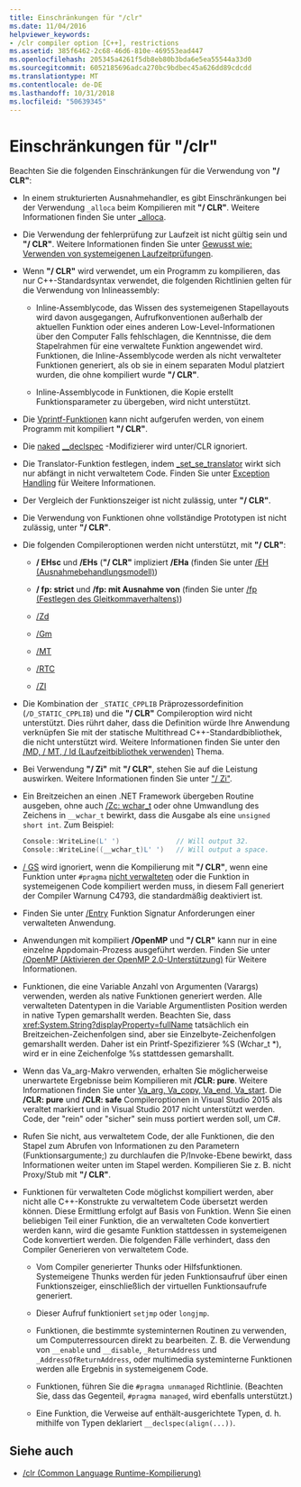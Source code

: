 ```yaml
---
title: Einschränkungen für "/clr"
ms.date: 11/04/2016
helpviewer_keywords:
- /clr compiler option [C++], restrictions
ms.assetid: 385f6462-2c68-46d6-810e-469553ead447
ms.openlocfilehash: 205345a4261f5db8eb80b3bda6e5ea55544a33d0
ms.sourcegitcommit: 6052185696adca270bc9bdbec45a626dd89cdcdd
ms.translationtype: MT
ms.contentlocale: de-DE
ms.lasthandoff: 10/31/2018
ms.locfileid: "50639345"
---
```

# <a name="clr-restrictions"></a>Einschränkungen für "/clr"

Beachten Sie die folgenden Einschränkungen für die Verwendung von **"/ CLR"**:

- In einem strukturierten Ausnahmehandler, es gibt Einschränkungen bei der Verwendung `_alloca` beim Kompilieren mit **"/ CLR"**. Weitere Informationen finden Sie unter [_alloca](../../c-runtime-library/reference/alloca.md).

- Die Verwendung der fehlerprüfung zur Laufzeit ist nicht gültig sein und **"/ CLR"**. Weitere Informationen finden Sie unter [Gewusst wie: Verwenden von systemeigenen Laufzeitprüfungen](/visualstudio/debugger/how-to-use-native-run-time-checks).

- Wenn **"/ CLR"** wird verwendet, um ein Programm zu kompilieren, das nur C++-Standardsyntax verwendet, die folgenden Richtlinien gelten für die Verwendung von Inlineassembly:

  - Inline-Assemblycode, das Wissen des systemeigenen Stapellayouts wird davon ausgegangen, Aufrufkonventionen außerhalb der aktuellen Funktion oder eines anderen Low-Level-Informationen über den Computer Falls fehlschlagen, die Kenntnisse, die dem Stapelrahmen für eine verwaltete Funktion angewendet wird. Funktionen, die Inline-Assemblycode werden als nicht verwalteter Funktionen generiert, als ob sie in einem separaten Modul platziert wurden, die ohne kompiliert wurde **"/ CLR"**.

  - Inline-Assemblycode in Funktionen, die Kopie erstellt Funktionsparameter zu übergeben, wird nicht unterstützt.

- Die [Vprintf-Funktionen](../../c-runtime-library/vprintf-functions.md) kann nicht aufgerufen werden, von einem Programm mit kompiliert **"/ CLR"**.

- Die [naked](../../cpp/naked-cpp.md) [__declspec](../../cpp/declspec.md) -Modifizierer wird unter/CLR ignoriert.

- Die Translator-Funktion festlegen, indem [_set_se_translator](../../c-runtime-library/reference/set-se-translator.md) wirkt sich nur abfängt in nicht verwaltetem Code. Finden Sie unter [Exception Handling](../../windows/exception-handling-cpp-component-extensions.md) für Weitere Informationen.

- Der Vergleich der Funktionszeiger ist nicht zulässig, unter **"/ CLR"**.

- Die Verwendung von Funktionen ohne vollständige Prototypen ist nicht zulässig, unter **"/ CLR"**.

- Die folgenden Compileroptionen werden nicht unterstützt, mit **"/ CLR"**:

  - **/ EHsc** und **/EHs** (**"/ CLR"** impliziert **/EHa** (finden Sie unter [/EH (Ausnahmebehandlungsmodell)](../../build/reference/eh-exception-handling-model.md))

  - **/ fp: strict** und **/fp: mit Ausnahme von** (finden Sie unter [/fp (Festlegen des Gleitkommaverhaltens)](../../build/reference/fp-specify-floating-point-behavior.md))

  - [/Zd](../../build/reference/z7-zi-zi-debug-information-format.md)

  - [/Gm](../../build/reference/gm-enable-minimal-rebuild.md)

  - [/MT](../../build/reference/md-mt-ld-use-run-time-library.md)

  - [/RTC](../../build/reference/rtc-run-time-error-checks.md)

  - [/ZI](../../build/reference/z7-zi-zi-debug-information-format.md)

- Die Kombination der `_STATIC_CPPLIB` Präprozessordefinition (`/D_STATIC_CPPLIB`) und die **"/ CLR"** Compileroption wird nicht unterstützt. Dies rührt daher, dass die Definition würde Ihre Anwendung verknüpfen Sie mit der statische Multithread C++-Standardbibliothek, die nicht unterstützt wird. Weitere Informationen finden Sie unter den [/MD, / MT, / ld (Laufzeitbibliothek verwenden)](../../build/reference/md-mt-ld-use-run-time-library.md) Thema.

- Bei Verwendung **"/ Zi"** mit **"/ CLR"**, stehen Sie auf die Leistung auswirken. Weitere Informationen finden Sie unter ["/ Zi"](../../build/reference/z7-zi-zi-debug-information-format.md).

- Ein Breitzeichen an einen .NET Framework übergeben Routine ausgeben, ohne auch [/Zc: wchar_t](../../build/reference/zc-wchar-t-wchar-t-is-native-type.md) oder ohne Umwandlung des Zeichens in `__wchar_t` bewirkt, dass die Ausgabe als eine `unsigned short int`. Zum Beispiel:

    ```cpp
    Console::WriteLine(L' ')              // Will output 32.
    Console::WriteLine((__wchar_t)L' ')   // Will output a space.
    ```

- [/ GS](../../build/reference/gs-buffer-security-check.md) wird ignoriert, wenn die Kompilierung mit **"/ CLR"**, wenn eine Funktion unter `#pragma` [nicht verwalteten](../../preprocessor/managed-unmanaged.md) oder die Funktion in systemeigenen Code kompiliert werden muss, in diesem Fall generiert der Compiler Warnung C4793, die standardmäßig deaktiviert ist.

- Finden Sie unter [/Entry](../../build/reference/entry-entry-point-symbol.md) Funktion Signatur Anforderungen einer verwalteten Anwendung.

- Anwendungen mit kompiliert **/OpenMP** und **"/ CLR"** kann nur in eine einzelne Appdomain-Prozess ausgeführt werden.  Finden Sie unter [/OpenMP (Aktivieren der OpenMP 2.0-Unterstützung)](../../build/reference/openmp-enable-openmp-2-0-support.md) für Weitere Informationen.

- Funktionen, die eine Variable Anzahl von Argumenten (Varargs) verwenden, werden als native Funktionen generiert werden. Alle verwalteten Datentypen in die Variable Argumentlisten Position werden in native Typen gemarshallt werden. Beachten Sie, dass <xref:System.String?displayProperty=fullName> tatsächlich ein Breitzeichen-Zeichenfolgen sind, aber sie Einzelbyte-Zeichenfolgen gemarshallt werden. Daher ist ein Printf-Spezifizierer %S (Wchar_t *), wird er in eine Zeichenfolge %s stattdessen gemarshallt.

- Wenn das Va_arg-Makro verwenden, erhalten Sie möglicherweise unerwartete Ergebnisse beim Kompilieren mit **/CLR: pure**. Weitere Informationen finden Sie unter [Va_arg, Va_copy, Va_end, Va_start](../../c-runtime-library/reference/va-arg-va-copy-va-end-va-start.md). Die **/CLR: pure** und **/CLR: safe** Compileroptionen in Visual Studio 2015 als veraltet markiert und in Visual Studio 2017 nicht unterstützt werden. Code, der "rein" oder "sicher" sein muss portiert werden soll, um C#.

- Rufen Sie nicht, aus verwaltetem Code, der alle Funktionen, die den Stapel zum Abrufen von Informationen zu den Parametern (Funktionsargumente;) zu durchlaufen die P/Invoke-Ebene bewirkt, dass Informationen weiter unten im Stapel werden.  Kompilieren Sie z. B. nicht Proxy/Stub mit **"/ CLR"**.

- Funktionen für verwalteten Code möglichst kompiliert werden, aber nicht alle C++-Konstrukte zu verwaltetem Code übersetzt werden können.  Diese Ermittlung erfolgt auf Basis von Funktion. Wenn Sie einen beliebigen Teil einer Funktion, die an verwalteten Code konvertiert werden kann, wird die gesamte Funktion stattdessen in systemeigenen Code konvertiert werden. Die folgenden Fälle verhindert, dass den Compiler Generieren von verwaltetem Code.

  - Vom Compiler generierter Thunks oder Hilfsfunktionen. Systemeigene Thunks werden für jeden Funktionsaufruf über einen Funktionszeiger, einschließlich der virtuellen Funktionsaufrufe generiert.

  - Dieser Aufruf funktioniert `setjmp` oder `longjmp`.

  - Funktionen, die bestimmte systeminternen Routinen zu verwenden, um Computerressourcen direkt zu bearbeiten. Z. B. die Verwendung von `__enable` und `__disable`, `_ReturnAddress` und `_AddressOfReturnAddress`, oder multimedia systeminterne Funktionen werden alle Ergebnis in systemeigenem Code.

  - Funktionen, führen Sie die `#pragma unmanaged` Richtlinie. (Beachten Sie, dass das Gegenteil, `#pragma managed`, wird ebenfalls unterstützt.)

  - Eine Funktion, die Verweise auf enthält-ausgerichtete Typen, d. h. mithilfe von Typen deklariert `__declspec(align(...))`.

## <a name="see-also"></a>Siehe auch

- [/clr (Common Language Runtime-Kompilierung)](../../build/reference/clr-common-language-runtime-compilation.md)
